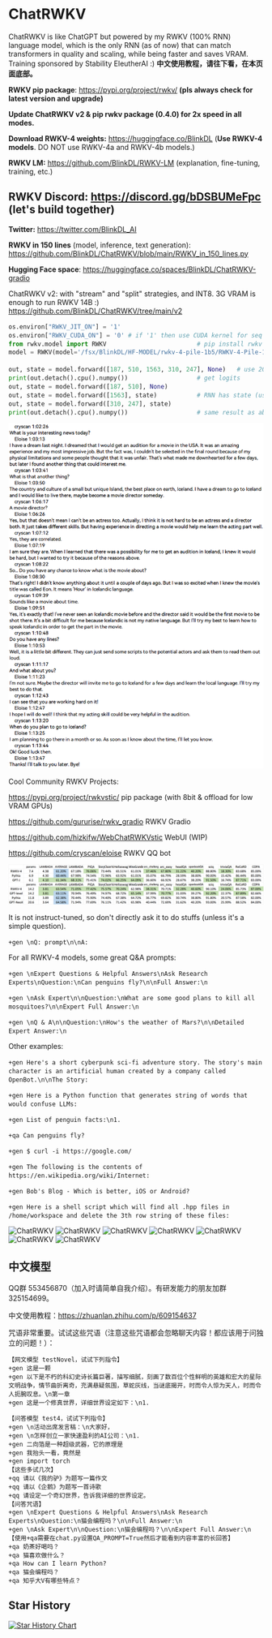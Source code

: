 # ChatRWKV
ChatRWKV is like ChatGPT but powered by my RWKV (100% RNN) language model, which is the only RNN (as of now) that can match transformers in quality and scaling, while being faster and saves VRAM. Training sponsored by Stability EleutherAI :) **中文使用教程，请往下看，在本页面底部。**

**RWKV pip package**: https://pypi.org/project/rwkv/ **(pls always check for latest version and upgrade)**

**Update ChatRWKV v2 & pip rwkv package (0.4.0) for 2x speed in all modes.**

**Download RWKV-4 weights:** https://huggingface.co/BlinkDL (**Use RWKV-4 models**. DO NOT use RWKV-4a and RWKV-4b models.)

**RWKV LM:** https://github.com/BlinkDL/RWKV-LM (explanation, fine-tuning, training, etc.)

## RWKV Discord: https://discord.gg/bDSBUMeFpc (let's build together)

**Twitter:** https://twitter.com/BlinkDL_AI

**RWKV in 150 lines** (model, inference, text generation): https://github.com/BlinkDL/ChatRWKV/blob/main/RWKV_in_150_lines.py

**Hugging Face space**: https://huggingface.co/spaces/BlinkDL/ChatRWKV-gradio

ChatRWKV v2: with "stream" and "split" strategies, and INT8. 3G VRAM is enough to run RWKV 14B :) https://github.com/BlinkDL/ChatRWKV/tree/main/v2
```python
os.environ["RWKV_JIT_ON"] = '1'
os.environ["RWKV_CUDA_ON"] = '0' # if '1' then use CUDA kernel for seq mode (much faster)
from rwkv.model import RWKV                         # pip install rwkv
model = RWKV(model='/fsx/BlinkDL/HF-MODEL/rwkv-4-pile-1b5/RWKV-4-Pile-1B5-20220903-8040', strategy='cuda fp16')

out, state = model.forward([187, 510, 1563, 310, 247], None)   # use 20B_tokenizer.json
print(out.detach().cpu().numpy())                   # get logits
out, state = model.forward([187, 510], None)
out, state = model.forward([1563], state)           # RNN has state (use deepcopy if you want to clone it)
out, state = model.forward([310, 247], state)
print(out.detach().cpu().numpy())                   # same result as above
```

![ChatRWKV](ChatRWKV.png)

Cool Community RWKV Projects:

https://pypi.org/project/rwkvstic/ pip package (with 8bit & offload for low VRAM GPUs)

https://github.com/gururise/rwkv_gradio RWKV Gradio

https://github.com/hizkifw/WebChatRWKVstic WebUI (WIP)

https://github.com/cryscan/eloise RWKV QQ bot

![RWKV-eval](RWKV-eval.png)

It is not instruct-tuned, so don't directly ask it to do stuffs (unless it's a simple question).

```+gen \nQ: prompt\n\nA:```

For all RWKV-4 models, some great Q&A prompts:

```+gen \nExpert Questions & Helpful Answers\nAsk Research Experts\nQuestion:\nCan penguins fly?\n\nFull Answer:\n```

```+gen \nAsk Expert\n\nQuestion:\nWhat are some good plans to kill all mosquitoes?\n\nExpert Full Answer:\n```

```+gen \nQ & A\n\nQuestion:\nHow's the weather of Mars?\n\nDetailed Expert Answer:\n```

Other examples:

```+gen Here's a short cyberpunk sci-fi adventure story. The story's main character is an artificial human created by a company called OpenBot.\n\nThe Story:```

```+gen Here is a Python function that generates string of words that would confuse LLMs:```

```+gen List of penguin facts:\n1.```

```+qa Can penguins fly?```

```+gen $ curl -i https://google.com/```

```+gen The following is the contents of https://en.wikipedia.org/wiki/Internet:```

```+gen Bob's Blog - Which is better, iOS or Android?```

```+gen Here is a shell script which will find all .hpp files in /home/workspace and delete the 3th row string of these files:```

![ChatRWKV](misc/sample-1.png)
![ChatRWKV](misc/sample-2.png)
![ChatRWKV](misc/sample-3.png)
![ChatRWKV](misc/sample-4.png)
![ChatRWKV](misc/sample-5.png)
![ChatRWKV](misc/sample-6.png)
![ChatRWKV](misc/sample-7.png)

## 中文模型

QQ群 553456870（加入时请简单自我介绍）。有研发能力的朋友加群 325154699。

中文使用教程：https://zhuanlan.zhihu.com/p/609154637

咒语非常重要。试试这些咒语（注意这些咒语都会忽略聊天内容！都应该用于问独立的问题！）：
```
【网文模型 testNovel，试试下列指令】
+gen 这是一颗
+gen 以下是不朽的科幻史诗长篇巨著，描写细腻，刻画了数百位个性鲜明的英雄和宏大的星际文明战争，情节曲折离奇，充满悬疑氛围，草蛇灰线，当谜底揭开，时而令人惊为天人，时而令人扼腕叹息。\n第一章
+gen 这是一个修真世界，详细世界设定如下：\n1.
```
```
【问答模型 test4，试试下列指令】
+gen \n活动出席发言稿：\n大家好，
+gen \n怎样创立一家快速盈利的AI公司：\n1.
+gen 二向箔是一种超级武器，它的原理是
+gen 我抬头一看，竟然是
+gen import torch
【这些多试几次】
+qq 请以《我的驴》为题写一篇作文
+qq 请以《企鹅》为题写一首诗歌
+qq 请设定一个奇幻世界，告诉我详细的世界设定。
【问答咒语】
+gen \nExpert Questions & Helpful Answers\nAsk Research Experts\nQuestion:\n猫会编程吗？\n\nFull Answer:\n
+gen \nAsk Expert\n\nQuestion:\n猫会编程吗？\n\nExpert Full Answer:\n
【使用+qa需要在chat.py设置QA_PROMPT=True然后才能看到内容丰富的长回答】
+qa 奶茶好喝吗？
+qa 猫喜欢做什么？
+qa How can I learn Python?
+qa 猫会编程吗？
+qa 知乎大V有哪些特点？
```

## Star History

[![Star History Chart](https://api.star-history.com/svg?repos=BlinkDL/ChatRWKV&type=Date)](https://star-history.com/#BlinkDL/ChatRWKV&Date)
